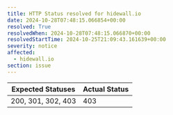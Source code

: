 ```yaml
---
title: HTTP Status resolved for hidewall.io
date: 2024-10-28T07:48:15.066854+00:00
resolved: True
resolvedWhen: 2024-10-28T07:48:15.066870+00:00
resolvedStartTime: 2024-10-25T21:09:43.161639+00:00
severity: notice
affected:
  - hidewall.io
section: issue
---
```


| Expected Statuses | Actual Status  |
|-------------------|----------------|
| 200, 301, 302, 403 | 403 |
